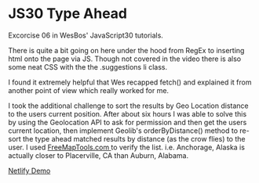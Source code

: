 # JS30 Type Ahead
Excorcise 06 in WesBos' JavaScript30 tutorials. 

There is quite a bit going on here under the hood from RegEx to inserting html onto the page via JS. Though not covered in the video there is also some neat CSS with the the .suggestions li class. 

I found it extremely helpful that Wes recapped fetch() and explained it from another point of view which really worked for me. 

I took the additional challenge to sort the results by Geo Location distance to the users current position. After about six hours I was able to solve this by using the Geolocation API to ask for permission and then get the users current location, then implement Geolib's orderByDistance() method to re-sort the type ahead matched results by distance (as the crow flies) to the user. I used <a href="https://www.freemaptools.com/how-far-is-it-between.htm"> FreeMapTools.com </a> to verify the list. i.e. Anchorage, Alaska is actually closer to Placerville, CA than Auburn, Alabama. 

<a href="https://nikrowedevjs30-type-ahead.netlify.app/" target='_blank'> Netlify Demo </a>